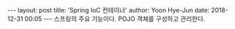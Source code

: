 --- layout: post title: 'Spring IoC 컨테이너' author: Yoon Hye-Jun date: 2018-12-31 00:05 --- 스프링의 주요 기능이다.
POJO 객체를 구성하고 관리한다.
